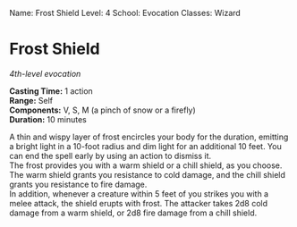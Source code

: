 Name: Frost Shield
Level: 4
School: Evocation
Classes: Wizard

# Frost Shield
_4th-level evocation_

**Casting Time:** 1 action    
**Range:** Self    
**Components:** V, S, M (a pinch of snow or a firefly)    
**Duration:** 10 minutes 

A thin and wispy layer of frost encircles your body for the duration, emitting a bright light in a 10-foot radius and dim light for an additional 10 feet. You can end the spell early by using an action to dismiss it.    
The frost provides you with a warm shield or a chill shield, as you choose. The warm shield grants you resistance to cold damage, and the chill shield grants you resistance to fire damage.    
In addition, whenever a creature within 5 feet of you strikes you with a melee attack, the shield erupts with frost. The attacker takes 2d8 cold damage from a warm shield, or 2d8 fire damage from a chill shield.